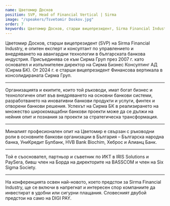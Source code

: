 ```yaml
---
name: Цветомир Досков
position: SVP, Head of Financial Vertical | Sirma
image: "/speakers/Tsvetomir Doskov.jpg"
order: 7
keywords: Цветомир Досков, старши вицепрезидент, Sirma Financial Industry, корпоративна култура, финансови измами, банкиране, корпоративни услуги, технологии, корпоративно управление, вътрешен одит, корпоративна етика, предотвратяване на измами, разследвания, човешки ресурси, Кипър, Асоциация на сертифицирани експерти по разкриване на измами, ACFE, ISACA, IIA, CISA, CISSP, CGEIT, CRISC, CIA, регулаторни рамки, съответствие, сътрудничество, банки, доставчици на плащания, публичен сектор, Сирма Груп, Сирма Бизнес Консултинг АД, авангардни технологии, българска банкова индустрия
---
```


Цветомир Досков, старши вицепрезидент (SVP) на Sirma Financial Industry, е опитен експерт и консултант по управлението и внедряването на авангардни технологии в българската банкова индустрия. Присъединява се към Сирма Груп през 2007 г. като основател и изпълнителен директор на Сирма Бизнес Консултинг АД (Сирма БК). От 2024 г. е старши вицепрезидент Финансова вертикала в консолидираната Сирма Груп.

---

Организацията и екипите, които той ръководи, имат богат бизнес и технологичен опит във внедряването на основни банкови системи, разработването на иновативни банкови продукти и услуги, финтех и отворени банкови решения. Успехът на Сирма БК в реализирането на множество широкомащабни банкови проекти може да се дължи на нейния опит и познания за проекти за стратегическа трансформация.

---

Миналият професионален опит на Цветомир е свързан с ръководни роли в основните банкови организации в България – Българска народна банка, УниКредит Булбанк, HVB Bank Biochim, Хеброс и Алианц Банк.

---

Той е съосновател, партньор и съветник по ИКТ в IRIS Solutions и PaySera, бивш член на Борда на директорите на BASSCOM и член на Six Sigma Society.

---

На конференцията освен най-новото, което предстои за Sirma Financial Industry, ще се включи в напрегнат и интересен спор компаниите да инвестират в удобни или сигурни плащания. Словесният двубой предстои на само на DIGI PAY.
